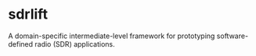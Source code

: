# sdrlift
A domain-specific intermediate-level framework for prototyping software-defined radio (SDR) applications.
